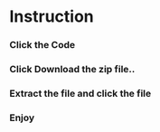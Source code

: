 # Instruction
### Click the Code
### Click Download the zip file..
### Extract the file and click the file 
### Enjoy

